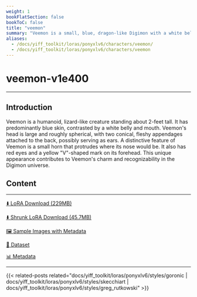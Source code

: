 ```yaml
---
weight: 1
bookFlatSection: false
bookToC: false
title: "veemon"
summary: "Veemon is a small, blue, dragon-like Digimon with a white belly, a horn on its nose, and a yellow “V”-shaped mark on its forehead."
aliases:
  - /docs/yiff_toolkit/loras/ponyxlv6/characters/veemon/
  - /docs/yiff_toolkit/loras/ponyxlv6/characters/veemon
---
```


<!--markdownlint-disable MD025 MD033 -->

# veemon-v1e400

---

## Introduction

Veemon is a humanoid, lizard-like creature standing about 2-feet tall. It has predominantly blue skin, contrasted by a white belly and mouth. Veemon's head is large and roughly spherical, with two conical, fleshy appendages attached to the back, possibly serving as ears. A distinctive feature of Veemon is a small horn that protrudes where its nose would be. It also has red eyes and a yellow "V"-shaped mark on its forehead. This unique appearance contributes to Veemon's charm and recognizability in the Digimon universe.

## Content

---

[⬇️ LoRA Download (229MB)](https://huggingface.co/k4d3/yiff_toolkit/resolve/main/ponyxl_loras/veemon-v1e400.safetensors?download=true)

[⬇️ Shrunk LoRA Download (45.7MB)](https://huggingface.co/k4d3/yiff_toolkit/resolve/main/ponyxl_loras_shrunk_2/veemon-v1e400_frockpt1_th-3.55.safetensors?download=true)

[🖼️ Sample Images with Metadata](https://huggingface.co/k4d3/yiff_toolkit/tree/main/static/{})

[📐 Dataset](https://huggingface.co/datasets/k4d3/furry/tree/main/veemon)

[📊 Metadata](https://huggingface.co/k4d3/yiff_toolkit/raw/main/ponyxl_loras/veemon-v1e400.json)

---

<!--
HUGO_SEARCH_EXCLUDE_START
-->
{{< related-posts related="docs/yiff_toolkit/loras/ponyxlv6/styles/goronic | docs/yiff_toolkit/loras/ponyxlv6/styles/skecchiart | docs/yiff_toolkit/loras/ponyxlv6/styles/greg_rutkowski" >}}
<!--
HUGO_SEARCH_EXCLUDE_END
-->
